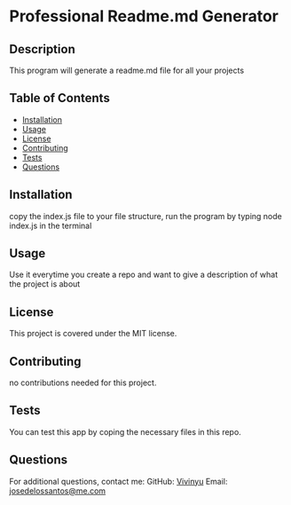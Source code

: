 
  # Professional Readme.md Generator
  
  ## Description
  This program will generate a readme.md file for all your projects
  
  ## Table of Contents
  - [Installation](#installation)
  - [Usage](#usage)
  - [License](#license)
  - [Contributing](#contributing)
  - [Tests](#tests)
  - [Questions](#questions)
  
  ## Installation
  copy the index.js file to your file structure, run the program by typing node index.js in the terminal
  
  ## Usage
  Use it everytime you create a repo and want to give a description of what the project is about
  
  ## License
  This project is covered under the MIT license.
  
  ## Contributing
  no contributions needed for this project.
  
  ## Tests
  You can test this app by coping the necessary files in this repo.
  
  ## Questions
  For additional questions, contact me:
  GitHub: [Vivinyu](https://github.com/Vivinyu)
  Email: josedelossantos@me.com
  